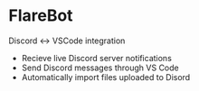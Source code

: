 # FlareBot

Discord <-> VSCode integration

-   Recieve live Discord server notifications
-   Send Discord messages through VS Code
-   Automatically import files uploaded to Disord

